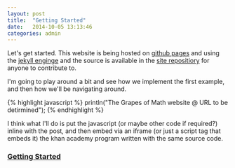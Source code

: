 ```yaml
---
layout: post
title:  "Getting Started"
date:   2014-10-05 13:13:46
categories: admin
---
```

Let's get started.  This website is being hosted on [github pages][github pages] and using the [jekyll enginge][jekyll] and the source is available in the [site repositiory][repository] for anyone to contribute to.

I'm going to play around a bit and see how we implement the first example, and then how we'll be navigating around.

{% highlight javascript %}
println("The Grapes of Math website @ URL to be detirmined");
{% endhighlight %}

I think what I'll do is put the javascript (or maybe other code if required?) inline with the post, and then embed via an iframe (or just a script tag that embeds it) the khan academy program written with the same source code.

<h3><a href="http://www.khanacademy.org/cs/gom-getting-started/4947862322675712">Getting Started</a></h3> <script src="http://www.khanacademy.org/cs/gom-getting-started/4947862322675712/embed.js?editor=yes&amp;buttons=yes&amp;author=no&amp;embed=yes"></script>

[github pages]: http://pages.github.com/
[jekyll]: http://jekyllrb.com/ "Jekyll blog enginge"
[repository]: https://github.com/ChrisNolan/grapesofmath/